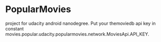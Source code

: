 # PopularMovies
project for udacity android nanodegree. Put your themoviedb api key in constant movies.popular.udacity.popularmovies.network.MoviesApi.API_KEY.
